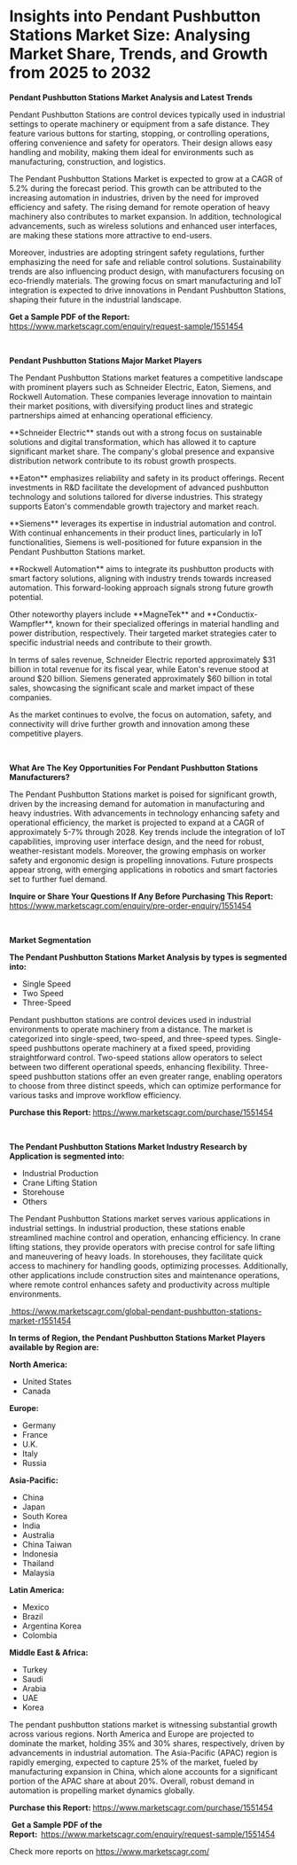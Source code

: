 <p><h1>Insights into Pendant Pushbutton Stations Market Size: Analysing Market Share, Trends, and Growth from 2025 to 2032</h1></p><p><strong>Pendant Pushbutton Stations Market Analysis and Latest Trends</strong></p>
<p><p>Pendant Pushbutton Stations are control devices typically used in industrial settings to operate machinery or equipment from a safe distance. They feature various buttons for starting, stopping, or controlling operations, offering convenience and safety for operators. Their design allows easy handling and mobility, making them ideal for environments such as manufacturing, construction, and logistics.</p><p>The Pendant Pushbutton Stations Market is expected to grow at a CAGR of 5.2% during the forecast period. This growth can be attributed to the increasing automation in industries, driven by the need for improved efficiency and safety. The rising demand for remote operation of heavy machinery also contributes to market expansion. In addition, technological advancements, such as wireless solutions and enhanced user interfaces, are making these stations more attractive to end-users.</p><p>Moreover, industries are adopting stringent safety regulations, further emphasizing the need for safe and reliable control solutions. Sustainability trends are also influencing product design, with manufacturers focusing on eco-friendly materials. The growing focus on smart manufacturing and IoT integration is expected to drive innovations in Pendant Pushbutton Stations, shaping their future in the industrial landscape.</p></p>
<p><strong>Get a Sample PDF of the Report:&nbsp;</strong> <a href="https://www.marketscagr.com/enquiry/request-sample/1551454?utm_campaign=2936&utm_medium=2&utm_source=Github&utm_content=ia&utm_term=11042025&utm_id=pendant-pushbutton-stations">https://www.marketscagr.com/enquiry/request-sample/1551454</a></p>
<p>&nbsp;</p>
<p><strong>Pendant Pushbutton Stations Major Market Players</strong></p>
<p><p>The Pendant Pushbutton Stations market features a competitive landscape with prominent players such as Schneider Electric, Eaton, Siemens, and Rockwell Automation. These companies leverage innovation to maintain their market positions, with diversifying product lines and strategic partnerships aimed at enhancing operational efficiency.</p><p>**Schneider Electric** stands out with a strong focus on sustainable solutions and digital transformation, which has allowed it to capture significant market share. The company's global presence and expansive distribution network contribute to its robust growth prospects.</p><p>**Eaton** emphasizes reliability and safety in its product offerings. Recent investments in R&D facilitate the development of advanced pushbutton technology and solutions tailored for diverse industries. This strategy supports Eaton's commendable growth trajectory and market reach.</p><p>**Siemens** leverages its expertise in industrial automation and control. With continual enhancements in their product lines, particularly in IoT functionalities, Siemens is well-positioned for future expansion in the Pendant Pushbutton Stations market.</p><p>**Rockwell Automation** aims to integrate its pushbutton products with smart factory solutions, aligning with industry trends towards increased automation. This forward-looking approach signals strong future growth potential.</p><p>Other noteworthy players include **MagneTek** and **Conductix-Wampfler**, known for their specialized offerings in material handling and power distribution, respectively. Their targeted market strategies cater to specific industrial needs and contribute to their growth.</p><p>In terms of sales revenue, Schneider Electric reported approximately $31 billion in total revenue for its fiscal year, while Eaton's revenue stood at around $20 billion. Siemens generated approximately $60 billion in total sales, showcasing the significant scale and market impact of these companies.</p><p>As the market continues to evolve, the focus on automation, safety, and connectivity will drive further growth and innovation among these competitive players.</p></p>
<p>&nbsp;</p>
<p><strong>What Are The Key Opportunities For Pendant Pushbutton Stations Manufacturers?</strong></p>
<p><p>The Pendant Pushbutton Stations market is poised for significant growth, driven by the increasing demand for automation in manufacturing and heavy industries. With advancements in technology enhancing safety and operational efficiency, the market is projected to expand at a CAGR of approximately 5-7% through 2028. Key trends include the integration of IoT capabilities, improving user interface design, and the need for robust, weather-resistant models. Moreover, the growing emphasis on worker safety and ergonomic design is propelling innovations. Future prospects appear strong, with emerging applications in robotics and smart factories set to further fuel demand.</p></p>
<p><strong>Inquire or Share Your Questions If Any Before Purchasing This Report:</strong> <a href="https://www.marketscagr.com/enquiry/pre-order-enquiry/1551454?utm_campaign=2936&utm_medium=2&utm_source=Github&utm_content=ia&utm_term=11042025&utm_id=pendant-pushbutton-stations">https://www.marketscagr.com/enquiry/pre-order-enquiry/1551454</a></p>
<p>&nbsp;</p>
<p><strong>Market Segmentation</strong></p>
<p><strong>The Pendant Pushbutton Stations Market Analysis by types is segmented into:</strong></p>
<p><ul><li>Single Speed</li><li>Two Speed</li><li>Three-Speed</li></ul></p>
<p><p>Pendant pushbutton stations are control devices used in industrial environments to operate machinery from a distance. The market is categorized into single-speed, two-speed, and three-speed types. Single-speed pushbuttons operate machinery at a fixed speed, providing straightforward control. Two-speed stations allow operators to select between two different operational speeds, enhancing flexibility. Three-speed pushbutton stations offer an even greater range, enabling operators to choose from three distinct speeds, which can optimize performance for various tasks and improve workflow efficiency.</p></p>
<p><strong>Purchase this Report:&nbsp;</strong><a href="https://www.marketscagr.com/purchase/1551454?utm_campaign=2936&utm_medium=2&utm_source=Github&utm_content=ia&utm_term=11042025&utm_id=pendant-pushbutton-stations">https://www.marketscagr.com/purchase/1551454</a></p>
<p>&nbsp;</p>
<p><strong>The Pendant Pushbutton Stations Market Industry Research by Application is segmented into:</strong></p>
<p><ul><li>Industrial Production</li><li>Crane Lifting Station</li><li>Storehouse</li><li>Others</li></ul></p>
<p><p>The Pendant Pushbutton Stations market serves various applications in industrial settings. In industrial production, these stations enable streamlined machine control and operation, enhancing efficiency. In crane lifting stations, they provide operators with precise control for safe lifting and maneuvering of heavy loads. In storehouses, they facilitate quick access to machinery for handling goods, optimizing processes. Additionally, other applications include construction sites and maintenance operations, where remote control enhances safety and productivity across multiple environments.</p></p>
<p><a href="https://www.marketscagr.com/global-pendant-pushbutton-stations-market-r1551454?utm_campaign=2936&utm_medium=2&utm_source=Github&utm_content=ia&utm_term=11042025&utm_id=pendant-pushbutton-stations">&nbsp;https://www.marketscagr.com/global-pendant-pushbutton-stations-market-r1551454</a></p>
<p><strong>In terms of Region, the Pendant Pushbutton Stations Market Players available by Region are:</strong></p>
<p>
    <p> <strong> North America: </strong>
        <ul>
            <li>United States</li>
            <li>Canada</li>
        </ul>
        </p> 
    <p> <strong> Europe: </strong>
        <ul>
            <li>Germany</li>
            <li>France</li>
            <li>U.K.</li>
            <li>Italy</li>
            <li>Russia</li>
        </ul>
        </p> 
    <p> <strong> Asia-Pacific: </strong>
        <ul>
            <li>China</li>
            <li>Japan</li>
            <li>South Korea</li>
            <li>India</li>
            <li>Australia</li>
            <li>China Taiwan</li>
            <li>Indonesia</li>
            <li>Thailand</li>
            <li>Malaysia</li>
        </ul>
        </p> 
    <p> <strong> Latin America: </strong>
        <ul>
            <li>Mexico</li>
            <li>Brazil</li>
            <li>Argentina Korea</li>
            <li>Colombia</li>
        </ul>
        </p> 
    <p> <strong> Middle East & Africa: </strong>
        <ul>
            <li>Turkey</li>
            <li>Saudi</li>
            <li>Arabia</li>
            <li>UAE</li>
            <li>Korea</li>
        </ul>
    </p>
    </p>
<p><p>The pendant pushbutton stations market is witnessing substantial growth across various regions. North America and Europe are projected to dominate the market, holding 35% and 30% shares, respectively, driven by advancements in industrial automation. The Asia-Pacific (APAC) region is rapidly emerging, expected to capture 25% of the market, fueled by manufacturing expansion in China, which alone accounts for a significant portion of the APAC share at about 20%. Overall, robust demand in automation is propelling market dynamics globally.</p></p>
<p><strong>Purchase this Report: </strong><a href="https://www.marketscagr.com/purchase/1551454?utm_campaign=2936&utm_medium=2&utm_source=Github&utm_content=ia&utm_term=11042025&utm_id=pendant-pushbutton-stations">https://www.marketscagr.com/purchase/1551454</a></p>
<p>&nbsp;<strong>Get a Sample PDF of the Report:&nbsp;&nbsp;</strong><a href="https://www.marketscagr.com/enquiry/request-sample/1551454?utm_campaign=2936&utm_medium=2&utm_source=Github&utm_content=ia&utm_term=11042025&utm_id=pendant-pushbutton-stations">https://www.marketscagr.com/enquiry/request-sample/1551454</a></p>
<p><strong></strong></p>
<p>Check more reports on <a href="https://www.marketscagr.com/?utm_campaign=2936&utm_medium=2&utm_source=Github&utm_content=ia&utm_term=11042025&utm_id=pendant-pushbutton-stations">https://www.marketscagr.com/</a></p>
